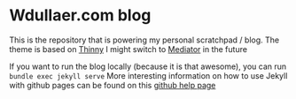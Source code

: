 # Wdullaer.com blog

This is the repository that is powering my personal scratchpad / blog.
The theme is based on [Thinny](http://github.com/camporez/Thinny.git)
I might switch to [Mediator](https://github.com/dirkfabisch/mediator) in the future

If you want to run the blog locally (because it is that awesome), you can run `bundle exec jekyll serve`
More interesting information on how to use Jekyll with github pages can be found on this [github help page](https://help.github.com/articles/using-jekyll-with-pages/)
